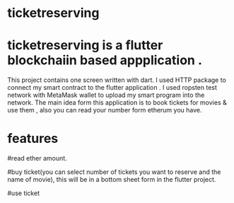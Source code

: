 # ticketreserving

# ticketreserving is a flutter blockchaiin based appplication .
This project contains one screen written with dart. 
I used HTTP package to connect my smart contract to the flutter application . 
I used ropsten test network with MetaMask wallet to upload my smart program into the network. 
The main idea form this application is to book tickets for movies & use them , also you can read your number form etherum you have.


# features 
#read ether amount.

#buy ticket(you can select number of tickets you want to reserve and the name of movie), this will be in a bottom sheet form in the flutter project.

#use ticket
